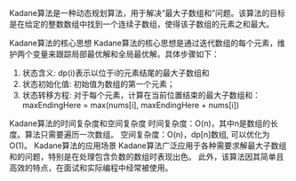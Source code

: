 Kadane算法‌是一种动态规划算法，用于解决“最大子数组和”问题。该算法的目标是在给定的整数数组中找到一个连续子数组，使得该子数组的元素之和最大。

Kadane算法的核心思想
Kadane算法的核心思想是通过迭代数组的每个元素，维护两个变量来跟踪局部最优解和全局最优解。具体步骤如下：
1. 状态含义: dp(i)表示以位于i的元素结尾的最大子数组和
2. 状态初始化值: 初始值为数组的第一个元素；
3. 状态转移方程: 对于每个元素，计算在当前位置结束的最大子数组和：maxEndingHere = max(nums[i], maxEndingHere + nums[i])

Kadane算法的时间复杂度和空间复杂度
‌时间复杂度‌：O(n)，其中n是数组的长度。算法只需要遍历一次数组。
‌空间复杂度‌：O(n)，dp[n]数组, 可以优化为O(1)。
Kadane算法的应用场景
Kadane算法广泛应用于各种需要求解最大子数组和的问题，特别是在处理包含负数的数组时表现出色。
此外，该算法因其简单且高效的特点，在面试和实际编程中经常被使用。